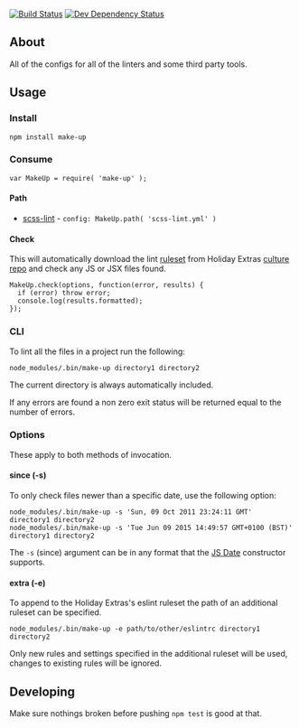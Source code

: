 [![Build Status](https://travis-ci.org/holidayextras/make-up.svg)](https://travis-ci.org/holidayextras/make-up)
[![Dev Dependency Status](https://david-dm.org/holidayextras/make-up/dev-status.png)](https://david-dm.org/holidayextras/make-up#info=devDependencies&view=table)

## About

All of the configs for all of the linters and some third party tools.

## Usage

### Install

    npm install make-up

### Consume

    var MakeUp = require( 'make-up' );

#### Path

* [scss-lint](https://github.com/ahmednuaman/grunt-scss-lint) - `config: MakeUp.path( 'scss-lint.yml' )`

#### Check

This will automatically download the lint [ruleset](https://github.com/holidayextras/culture/blob/linting/.eslintrc) from Holiday Extras [culture repo](https://github.com/holidayextras/culture)
and check any JS or JSX files found.

    MakeUp.check(options, function(error, results) {
      if (error) throw error;
      console.log(results.formatted);
    });

### CLI

To lint all the files in a project run the following:

    node_modules/.bin/make-up directory1 directory2

The current directory is always automatically included.

If any errors are found a non zero exit status will be returned equal to the number of errors.

### Options

These apply to both methods of invocation.

#### since (-s)

To only check files newer than a specific date, use the following option:

    node_modules/.bin/make-up -s 'Sun, 09 Oct 2011 23:24:11 GMT' directory1 directory2
    node_modules/.bin/make-up -s 'Tue Jun 09 2015 14:49:57 GMT+0100 (BST)' directory1 directory2

The `-s` (since) argument can be in any format that the [JS Date](https://developer.mozilla.org/en/docs/Web/JavaScript/Reference/Global_Objects/Date) constructor supports.

#### extra (-e)

To append to the Holiday Extras's eslint ruleset the path of an additional ruleset can be specified.

    node_modules/.bin/make-up -e path/to/other/eslintrc directory1 directory2

Only new rules and settings specified in the additional ruleset will be used, changes to existing rules will be ignored.

## Developing

Make sure nothings broken before pushing `npm test` is good at that.
